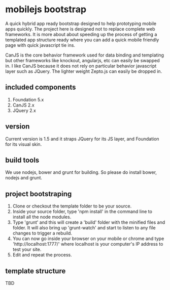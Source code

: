 # mobilejs bootstrap
A quick hybrid app ready bootstrap designed to help prototyping mobile apps quickly. The project here is designed not to replace complete web frameworks. It is more about about speeding up the process of getting a templated app structure ready where you can add a quick mobile friendly page with quick javascript tie ins. 

CanJS is the core behavior framework used for data binding and templating but other frameworks like knockout, angularjs, etc can easily be swapped in. I like CanJS because it does not rely on particular behavior javascript layer such as JQuery. The lighter weight Zepto.js can easily be dropped in.

## included components
1. Foundation 5.x
2. CanJS 2.x
3. JQuery 2.x

## version
Current version is 1.5 and it straps JQuery for its JS layer, and Foundation for its visual skin.

## build tools
We use nodejs, bower and grunt for building. So please do install bower, nodejs and grunt.

## project bootstraping
1. Clone or checkout the template folder to be your source.
2. Inside your source folder, type 'npm install' in the command line to install all the node modules.
3. Type 'grunt' and this will create a 'build' folder with the minified files and folder. It will also bring up 'grunt-watch' and start to listen to any file changes to trigger a rebuild.
4. You can now go inside your browser on your mobile or chrome and type 'http://localhost:1777/' where localhost is your computer's IP address to test your site.
5. Edit and repeat the process.

## template structure

TBD  
